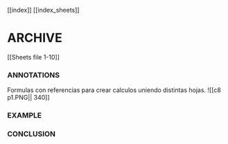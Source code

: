 
[[index]]
[[index_sheets]]


# ARCHIVE
[[Sheets file 1-10]]


### ANNOTATIONS
Formulas con referencias para crear calculos uniendo distintas hojas.
![[c8 p1.PNG|| 340]]


### EXAMPLE


### CONCLUSION

